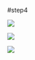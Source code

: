 #step4

![](https://i.imgur.com/8VlRVdU.png)

![](https://i.imgur.com/C9axs1e.png)

![](https://i.imgur.com/sC4EhRi.png)